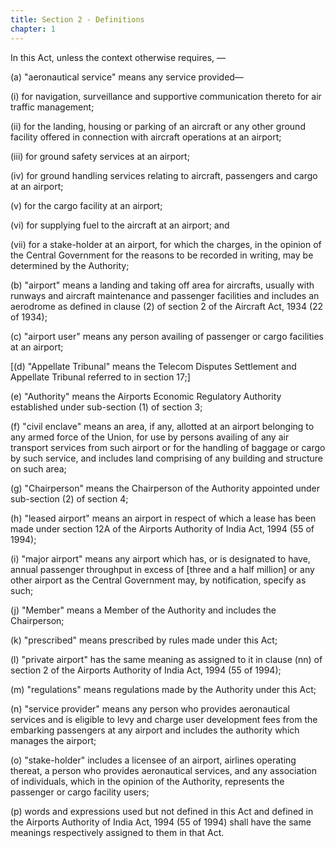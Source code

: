 ```yaml
---
title: Section 2 - Definitions
chapter: 1
---
```


In this Act, unless the context otherwise requires, —

(a) "aeronautical service" means any service provided—

(i) for navigation, surveillance and supportive communication thereto for air traffic management;

(ii) for the landing, housing or parking of an aircraft or any other ground facility offered in connection with aircraft operations at an airport;

(iii) for ground safety services at an airport;

(iv) for ground handling services relating to aircraft, passengers and cargo at an airport;

(v) for the cargo facility at an airport;

(vi) for supplying fuel to the aircraft at an airport; and

(vii) for a stake-holder at an airport, for which the charges, in the opinion of the Central Government for the reasons to be recorded in writing, may be determined by the Authority;

(b) "airport" means a landing and taking off area for aircrafts, usually with runways and aircraft maintenance and passenger facilities and includes an aerodrome as defined in clause (2) of section 2 of the Aircraft Act, 1934 (22 of 1934);

(c) "airport user" means any person availing of passenger or cargo facilities at an airport;

[(d) "Appellate Tribunal" means the Telecom Disputes Settlement and Appellate Tribunal
referred to in section 17;]

(e) "Authority" means the Airports Economic Regulatory Authority established under sub-section (1) of section 3;

(f) "civil enclave" means an area, if any, allotted at an airport belonging to any armed force of the Union, for use by persons availing of any air transport services from such airport or for the handling of baggage or cargo by such service, and includes land comprising of any building and structure on such area;

(g) "Chairperson" means the Chairperson of the Authority appointed under sub-section (2) of section 4;

(h) "leased airport" means an airport in respect of which a lease has been made under section 12A of the Airports Authority of India Act, 1994 (55 of 1994);

(i) "major airport" means any airport which has, or is designated to have, annual passenger
throughput in excess of [three and a half million] or any other airport as the Central Government may, by notification, specify as such;

(j) "Member" means a Member of the Authority and includes the Chairperson;

(k) "prescribed" means prescribed by rules made under this Act;

(l) "private airport" has the same meaning as assigned to it in clause (nn) of section 2 of the Airports Authority of India Act, 1994 (55 of 1994);

(m) "regulations" means regulations made by the Authority under this Act;

(n) "service provider" means any person who provides aeronautical services and is eligible to levy and charge user development fees from the embarking passengers at any airport and includes the authority which manages the airport;

(o) "stake-holder" includes a licensee of an airport, airlines operating thereat, a person who provides aeronautical services, and any association of individuals, which in the opinion of the Authority, represents the passenger or cargo facility users;

(p) words and expressions used but not defined in this Act and defined in the Airports Authority of India Act, 1994 (55 of 1994) shall have the same meanings respectively assigned to them in that Act.

